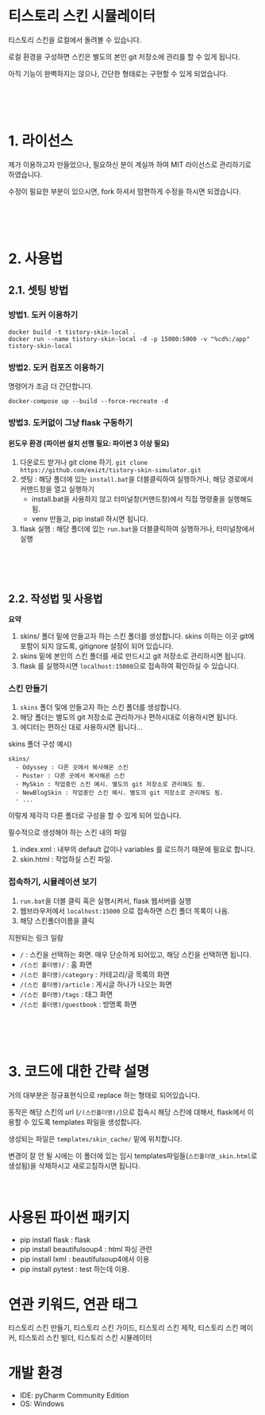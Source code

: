 # 티스토리 스킨 시뮬레이터
티스토리 스킨을 로컬에서 돌려볼 수 있습니다. 

로컬 환경을 구성하면 스킨은 별도의 본인 git 저장소에 관리를 할 수 있게 됩니다. 

아직 기능이 완벽하지는 않으나, 간단한 형태로는 구현할 수 있게 되었습니다.

<br><br><br>
# 1. 라이선스
제가 이용하고자 만들었으나, 필요하신 분이 계실까 하여 MIT 라이선스로 관리하기로 하였습니다. 

수정이 필요한 부분이 있으시면, fork 하셔서 맘편하게 수정을 하시면 되겠습니다. 

<br><br><br>
# 2. 사용법
## 2.1. 셋팅 방법
### 방법1. 도커 이용하기 
```console
docker build -t tistory-skin-local .
docker run --name tistory-skin-local -d -p 15000:5000 -v "%cd%:/app" tistory-skin-local
```

### 방법2. 도커 컴포즈 이용하기
명령어가 조금 더 간단합니다.

```console
docker-compose up --build --force-recreate -d
```

### 방법3. 도커없이 그냥 flask 구동하기
#### 윈도우 환경 (파이썬 설치 선행 필요: 파이썬 3 이상 필요)
1. 다운로드 받거나 git clone 하기. 
    `git clone https://github.com/exizt/tistory-skin-simulator.git`
2. 셋팅 : 해당 폴더에 있는 `install.bat`을 더블클릭하여 실행하거나, 해당 경로에서 커맨드창을 열고 실행하기
   - install.bat을 사용하지 않고 터미널창(커맨드창)에서 직접 명령줄을 실행해도 됨. 
   - venv 만들고, pip install 하시면 됩니다.
3. flask 실행 : 해당 폴더에 있는 `run.bat`을 더블클릭하여 실행하거나, 터미널창에서 실행

<br><br><br>
## 2.2. 작성법 및 사용법
**요약**
1. skins/ 폴더 밑에 만들고자 하는 스킨 폴더를 생성합니다. skins 이하는 이곳 git에 포함이 되지 않도록, gitignore 설정이 되어 있습니다.
2. skins 밑에 본인의 스킨 폴더를 새로 만드시고 git 저장소로 관리하시면 됩니다. 
3. flask 를 실행하시면 `localhost:15000`으로 접속하여 확인하실 수 있습니다.

### 스킨 만들기
1. `skins` 폴더 및에 만들고자 하는 스킨 폴더를 생성합니다.
2. 해당 폴더는 별도의 git 저장소로 관리하거나 편하시대로 이용하시면 됩니다. 
3. 에디터는 편하신 대로 사용하시면 됩니다...


skins 폴더 구성 예시)
```text
skins/
  - Odyssey : 다른 곳에서 복사해온 스킨
  - Poster : 다른 곳에서 복사해온 스킨
  - MySkin : 작업중인 스킨 예시. 별도의 git 저장소로 관리해도 됨.
  - NewBlogSkin : 작업중인 스킨 예시. 별도의 git 저장소로 관리해도 됨.
  - ...
```
이렇게 제각각 다른 폴더로 구성을 할 수 있게 되어 있습니다. 

필수적으로 생성해야 하는 스킨 내의 파일
1. index.xml : 내부의 default 값이나 variables 를 로드하기 때문에 필요로 합니다. 
2. skin.html : 작업하실 스킨 파일.

### 접속하기, 시뮬레이션 보기 
1. `run.bat`을 더블 클릭 혹은 실행시켜서, flask 웹서버를 실행
2. 웹브라우저에서 `localhost:15000` 으로 접속하면 스킨 폴더 목록이 나옴.
3. 해당 스킨폴더이름을 클릭
 

지원되는 링크 일람
- `/` : 스킨을 선택하는 화면. 매우 단순하게 되어있고, 해당 스킨을 선택하면 됩니다. 
- `/(스킨 폴더명)/` : 홈 화면
- `/(스킨 폴더명)/category` : 카테고리/글 목록의 화면
- `/(스킨 폴더명)/article` : 게시글 하나가 나오는 화면
- `/(스킨 폴더명)/tags` : 태그 화면 
- `/(스킨 폴더명)/guestbook` : 방명록 화면

<br><br><br>
# 3. 코드에 대한 간략 설명
거의 대부분은 정규표현식으로 replace 하는 형태로 되어있습니다. 

동작은 해당 스킨의 url (`/(스킨폴더명)/`)으로 접속시 해당 스킨에 대해서, flask에서 이용할 수 있도록 templates 파일을 생성합니다. 

생성되는 파일은 `templates/skin_cache/` 밑에 위치합니다. 

변경이 잘 안 될 시에는 이 폴더에 있는 임시 templates파일들(`스킨폴더명_skin.html`로 생성됨)을 삭제하시고 새로고침하시면 됩니다. 
<br><br><br>

# 사용된 파이썬 패키지
* pip install flask : flask
* pip install beautifulsoup4 : html 파싱 관련
* pip install lxml : beautifulsoup4에서 이용
* pip install pytest : test 하는데 이용.


# 연관 키워드, 연관 태그
티스토리 스킨 만들기, 티스토리 스킨 가이드, 티스토리 스킨 제작, 티스토리 스킨 메이커, 티스토리 스킨 빌더, 티스토리 스킨 시뮬레이터

# 개발 환경
- IDE: pyCharm Community Edition
- OS: Windows